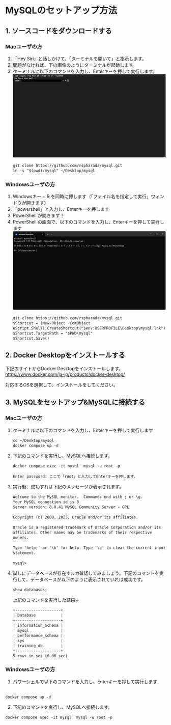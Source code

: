 # MySQLのセットアップ方法
 
## 1. ソースコードをダウンロードする

### Macユーザの方
1. 「Hey Siri」と話しかけて、「ターミナルを開いて」と指示します。
2. 問題がなければ、下の画像のようにターミナルが起動します。
3. ターミナルに以下のコマンドを入力し、Enterキーを押して実行します。
![ターミナル](./images/terminal.png)
    ```console
    git clone https://github.com/rspharada/mysql.git
    ln -s "$(pwd)/mysql" ~/Desktop/mysql
    ```

### Windowsユーザの方
1. Windowsキー + R を同時に押します（「ファイル名を指定して実行」ウィンドウが開きます）
2. 「powershell」と入力し、Enterキーを押します
3. PowerShell が開きます！
4. PowerShell の画面で、以下のコマンドを入力し、Enterキーを押して実行します
![powershell](./images/powershell.png)
    ```console
    git clone https://github.com/rspharada/mysql.git
    $Shortcut = (New-Object -ComObject WScript.Shell).CreateShortcut("$env:USERPROFILE\Desktop\mysql.lnk")
    $Shortcut.TargetPath = "$PWD\mysql"
    $Shortcut.Save()
    ```

## 2. Docker Desktopをインストールする
下記のサイトからDocker Desktopをインストールします。  
https://www.docker.com/ja-jp/products/docker-desktop/

対応するOSを選択して、インストールをしてください。

## 3. MySQLをセットアップ&MySQLに接続する

### Macユーザの方
1. ターミナルに以下のコマンドを入力し、Enterキーを押して実行します
    ```console
    cd ~/Desktop/mysql
    docker compose up -d
    ```

2. 下記のコマンドを実行し、MySQLへ接続します。
    ```console
    docker compose exec -it mysql  mysql -u root -p 

    Enter password: ここで「root」と入力してEnterキーを押します。
    ```

3. 実行後、成功すれば下記のメッセージが表示されます。
    ```
    Welcome to the MySQL monitor.  Commands end with ; or \g.
    Your MySQL connection id is 8
    Server version: 8.0.41 MySQL Community Server - GPL

    Copyright (c) 2000, 2025, Oracle and/or its affiliates.

    Oracle is a registered trademark of Oracle Corporation and/or its
    affiliates. Other names may be trademarks of their respective
    owners.

    Type 'help;' or '\h' for help. Type '\c' to clear the current input statement.

    mysql>
    ```

4. 試しにデータベースが存在すルカ確認してみましょう。下記のコマンドを実行して、データベースが以下のように表示されていれば成功です。
    ```cinsole
    show databases;
    ````

    上記のコマンドを実行した結果↓
    ```console
    +--------------------+
    | Database           |
    +--------------------+
    | information_schema |
    | mysql              |
    | performance_schema |
    | sys                |
    | training_db        |
    +--------------------+
    5 rows in set (0.06 sec)
    ```


### Windowsユーザの方
1. パワーシェルで以下のコマンドを入力し、Enterキーを押して実行します

```console

docker compose up -d
```

2. 下記のコマンドを実行し、MySQLへ接続します。
```console
docker compose exec -it mysql  mysql -u root -p 
```

